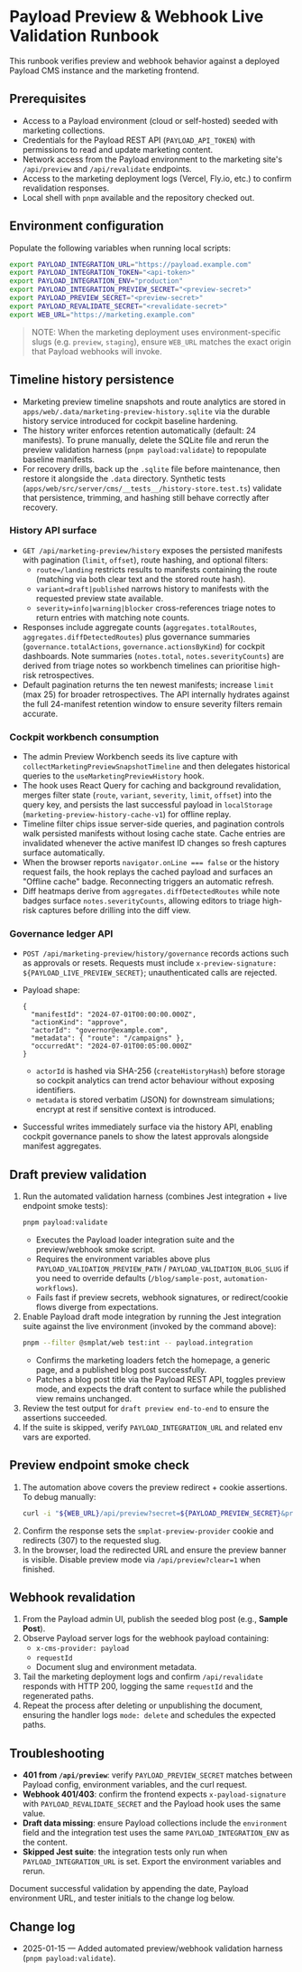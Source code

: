 # Payload Preview & Webhook Live Validation Runbook

This runbook verifies preview and webhook behavior against a deployed Payload CMS instance and the marketing frontend.

## Prerequisites

- Access to a Payload environment (cloud or self-hosted) seeded with marketing collections.
- Credentials for the Payload REST API (`PAYLOAD_API_TOKEN`) with permissions to read and update marketing content.
- Network access from the Payload environment to the marketing site's `/api/preview` and `/api/revalidate` endpoints.
- Access to the marketing deployment logs (Vercel, Fly.io, etc.) to confirm revalidation responses.
- Local shell with `pnpm` available and the repository checked out.

## Environment configuration

Populate the following variables when running local scripts:

```bash
export PAYLOAD_INTEGRATION_URL="https://payload.example.com"
export PAYLOAD_INTEGRATION_TOKEN="<api-token>"
export PAYLOAD_INTEGRATION_ENV="production"
export PAYLOAD_INTEGRATION_PREVIEW_SECRET="<preview-secret>"
export PAYLOAD_PREVIEW_SECRET="<preview-secret>"
export PAYLOAD_REVALIDATE_SECRET="<revalidate-secret>"
export WEB_URL="https://marketing.example.com"
```

> NOTE: When the marketing deployment uses environment-specific slugs (e.g. `preview`, `staging`), ensure `WEB_URL` matches the exact origin that Payload webhooks will invoke.

## Timeline history persistence

- Marketing preview timeline snapshots and route analytics are stored in `apps/web/.data/marketing-preview-history.sqlite` via the durable history service introduced for cockpit baseline hardening.
- The history writer enforces retention automatically (default: 24 manifests). To prune manually, delete the SQLite file and rerun the preview validation harness (`pnpm payload:validate`) to repopulate baseline manifests.
- For recovery drills, back up the `.sqlite` file before maintenance, then restore it alongside the `.data` directory. Synthetic tests (`apps/web/src/server/cms/__tests__/history-store.test.ts`) validate that persistence, trimming, and hashing still behave correctly after recovery.

### History API surface

- `GET /api/marketing-preview/history` exposes the persisted manifests with pagination (`limit`, `offset`), route hashing, and optional filters:
  - `route=/landing` restricts results to manifests containing the route (matching via both clear text and the stored route hash).
  - `variant=draft|published` narrows history to manifests with the requested preview state available.
  - `severity=info|warning|blocker` cross-references triage notes to return entries with matching note counts.
- Responses include aggregate counts (`aggregates.totalRoutes`, `aggregates.diffDetectedRoutes`) plus governance summaries (`governance.totalActions`, `governance.actionsByKind`) for cockpit dashboards. Note summaries (`notes.total`, `notes.severityCounts`) are derived from triage notes so workbench timelines can prioritise high-risk retrospectives.
- Default pagination returns the ten newest manifests; increase `limit` (max 25) for broader retrospectives. The API internally hydrates against the full 24-manifest retention window to ensure severity filters remain accurate.

### Cockpit workbench consumption

- The admin Preview Workbench seeds its live capture with `collectMarketingPreviewSnapshotTimeline` and then delegates historical queries to the `useMarketingPreviewHistory` hook.
- The hook uses React Query for caching and background revalidation, merges filter state (`route`, `variant`, `severity`, `limit`, `offset`) into the query key, and persists the last successful payload in `localStorage` (`marketing-preview-history-cache-v1`) for offline replay.
- Timeline filter chips issue server-side queries, and pagination controls walk persisted manifests without losing cache state. Cache entries are invalidated whenever the active manifest ID changes so fresh captures surface automatically.
- When the browser reports `navigator.onLine === false` or the history request fails, the hook replays the cached payload and surfaces an "Offline cache" badge. Reconnecting triggers an automatic refresh.
- Diff heatmaps derive from `aggregates.diffDetectedRoutes` while note badges surface `notes.severityCounts`, allowing editors to triage high-risk captures before drilling into the diff view.

### Governance ledger API

- `POST /api/marketing-preview/history/governance` records actions such as approvals or resets. Requests must include `x-preview-signature: ${PAYLOAD_LIVE_PREVIEW_SECRET}`; unauthenticated calls are rejected.
- Payload shape:

  ```jsonc
  {
    "manifestId": "2024-07-01T00:00:00.000Z",
    "actionKind": "approve",
    "actorId": "governor@example.com",
    "metadata": { "route": "/campaigns" },
    "occurredAt": "2024-07-01T00:05:00.000Z"
  }
  ```

  - `actorId` is hashed via SHA-256 (`createHistoryHash`) before storage so cockpit analytics can trend actor behaviour without exposing identifiers.
  - `metadata` is stored verbatim (JSON) for downstream simulations; encrypt at rest if sensitive context is introduced.
- Successful writes immediately surface via the history API, enabling cockpit governance panels to show the latest approvals alongside manifest aggregates.

## Draft preview validation

1. Run the automated validation harness (combines Jest integration + live endpoint smoke tests):
   ```bash
   pnpm payload:validate
   ```
   - Executes the Payload loader integration suite and the preview/webhook smoke script.
   - Requires the environment variables above plus `PAYLOAD_VALIDATION_PREVIEW_PATH` / `PAYLOAD_VALIDATION_BLOG_SLUG` if you need to override defaults (`/blog/sample-post`, `automation-workflows`).
   - Fails fast if preview secrets, webhook signatures, or redirect/cookie flows diverge from expectations.
2. Enable Payload draft mode integration by running the Jest integration suite against the live environment (invoked by the command above):
   ```bash
   pnpm --filter @smplat/web test:int -- payload.integration
   ```
   - Confirms the marketing loaders fetch the homepage, a generic page, and a published blog post successfully.
   - Patches a blog post title via the Payload REST API, toggles preview mode, and expects the draft content to surface while the published view remains unchanged.
3. Review the test output for `draft preview end-to-end` to ensure the assertions succeeded.
4. If the suite is skipped, verify `PAYLOAD_INTEGRATION_URL` and related env vars are exported.

## Preview endpoint smoke check

1. The automation above covers the preview redirect + cookie assertions. To debug manually:
   ```bash
   curl -i "${WEB_URL}/api/preview?secret=${PAYLOAD_PREVIEW_SECRET}&provider=payload&redirect=/blog/sample-post"
   ```
2. Confirm the response sets the `smplat-preview-provider` cookie and redirects (307) to the requested slug.
3. In the browser, load the redirected URL and ensure the preview banner is visible. Disable preview mode via `/api/preview?clear=1` when finished.

## Webhook revalidation

1. From the Payload admin UI, publish the seeded blog post (e.g., **Sample Post**).
2. Observe Payload server logs for the webhook payload containing:
   - `x-cms-provider: payload`
   - `requestId`
   - Document slug and environment metadata.
3. Tail the marketing deployment logs and confirm `/api/revalidate` responds with HTTP 200, logging the same `requestId` and the regenerated paths.
4. Repeat the process after deleting or unpublishing the document, ensuring the handler logs `mode: delete` and schedules the expected paths.

## Troubleshooting

- **401 from `/api/preview`**: verify `PAYLOAD_PREVIEW_SECRET` matches between Payload config, environment variables, and the curl request.
- **Webhook 401/403**: confirm the frontend expects `x-payload-signature` with `PAYLOAD_REVALIDATE_SECRET` and the Payload hook uses the same value.
- **Draft data missing**: ensure Payload collections include the `environment` field and the integration test uses the same `PAYLOAD_INTEGRATION_ENV` as the content.
- **Skipped Jest suite**: the integration tests only run when `PAYLOAD_INTEGRATION_URL` is set. Export the environment variables and rerun.

Document successful validation by appending the date, Payload environment URL, and tester initials to the change log below.

## Change log

- 2025-01-15 — Added automated preview/webhook validation harness (`pnpm payload:validate`).
